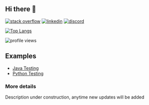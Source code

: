 ## Hi there 👋

[![stack overflow](https://img.shields.io/badge/Stack_Overflow-FE7A16?style=for-the-badge&logo=stack-overflow&logoColor=white)](https://stackoverflow.com/users/8418599/bredah)
[![linkedin](https://img.shields.io/badge/LinkedIn-0077B5?style=for-the-badge&logo=linkedin&logoColor=white)](https://www.linkedin.com/in/bredah/)
[![discord](https://img.shields.io/badge/Discord-7289DA?style=for-the-badge&logo=discord&logoColor=white)](https://discordapp.com/users/541705642298048514/)

[![Top Langs](https://github-readme-stats.vercel.app/api/top-langs/?username=bredah&layout=compact)](https://github.com/anuraghazra/github-readme-stats)

![profile views](https://komarev.com/ghpvc/?username=bredah&style=flat-square&label=PROFILE+VIEWS)

## Examples

- [Java Testing](https://github.com/bredah/java-test)
- [Python Testing](https://github.com/bredah/python-test)

### More details

Description under construction, anytime new updates will be added
